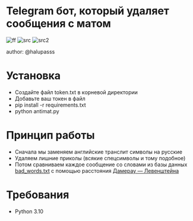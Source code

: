 # **Telegram бот, который удаляет сообщения с матом**

![ff](https://img.shields.io/badge/price-FREE-green)
![src](https://img.shields.io/badge/source%20code-open-red)
![src2](https://img.shields.io/badge/language-python-blue)

author: @halupasss

# Установка

* Создайте файл token.txt в корневой директории 
* Добавьте ваш токен в файл
* pip install -r requirements.txt
* python antimat.py

# Принцип работы

* Сначала мы заменяем английские транслит символы на русские
* Удаляем лишние приколы (всякие спецсимволы и тому подобное)
* Потом сравниваем каждое сообщение со словами из базы данных [bad_words.txt](https://github.com/halupasss/antimat/blob/master/bad_words.txt) с помощью 
расстояния [Дамерау — Левенштейна](https://ru.wikipedia.org/wiki/Расстояние_Дамерау_—_Левенштейна)

# Требования
* Python 3.10
